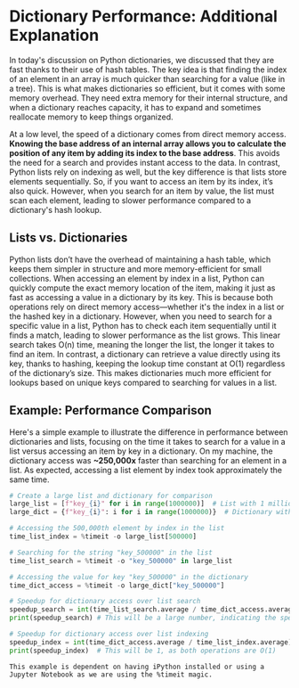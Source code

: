# Dictionary Performance: Additional Explanation

In today's discussion on Python dictionaries, we discussed that they are fast thanks to their use of hash tables. The key idea is that finding the index of an element in an array is much quicker than searching for a value (like in a tree). This is what makes dictionaries so efficient, but it comes with some memory overhead. They need extra memory for their internal structure, and when a dictionary reaches capacity, it has to expand and sometimes reallocate memory to keep things organized.

At a low level, the speed of a dictionary comes from direct memory access. **Knowing the base address of an internal array allows you to calculate the position of any item by adding its index to the base address**. This avoids the need for a search and provides instant access to the data. In contrast, Python lists rely on indexing as well, but the key difference is that lists store elements sequentially. So, if you want to access an item by its index, it’s also quick. However, when you search for an item by value, the list must scan each element, leading to slower performance compared to a dictionary's hash lookup.

## Lists vs. Dictionaries

Python lists don’t have the overhead of maintaining a hash table, which keeps them simpler in structure and more memory-efficient for small collections.  When accessing an element by index in a list, Python can quickly compute the exact memory location of the item, making it just as fast as accessing a value in a dictionary by its key. This is because both operations rely on direct memory access—whether it's the index in a list or the hashed key in a dictionary. However, when you need to search for a specific value in a list, Python has to check each item sequentially until it finds a match, leading to slower performance as the list grows. This linear search takes O(n) time, meaning the longer the list, the longer it takes to find an item. In contrast, a dictionary can retrieve a value directly using its key, thanks to hashing, keeping the lookup time constant at O(1) regardless of the dictionary’s size. This makes dictionaries much more efficient for lookups based on unique keys compared to searching for values in a list.

## Example: Performance Comparison

Here's a simple example to illustrate the difference in performance between dictionaries and lists, focusing on the time it takes to search for a value in a list versus accessing an item by key in a dictionary.  On my machine, the dictionary access was **~250,000x** faster than searching for an element in a list.  As expected, accessing a list element by index took approximately the same time.

```python
# Create a large list and dictionary for comparison
large_list = [f"key_{i}" for i in range(1000000)]  # List with 1 million string elements
large_dict = {f"key_{i}": i for i in range(1000000)}  # Dictionary with 1 million string keys and integer values

# Accessing the 500,000th element by index in the list
time_list_index = %timeit -o large_list[500000]

# Searching for the string "key_500000" in the list
time_list_search = %timeit -o "key_500000" in large_list

# Accessing the value for key "key_500000" in the dictionary
time_dict_access = %timeit -o large_dict["key_500000"]

# Speedup for dictionary access over list search
speedup_search = int(time_list_search.average / time_dict_access.average)
print(speedup_search) # This will be a large number, indicating the speedup of dictionary access over list search.  On my machine, it was around 250,000.

# Speedup for dictionary access over list indexing
speedup_index = int(time_dict_access.average / time_list_index.average)
print(speedup_index)  # This will be 1, as both operations are O(1)
```

```{warning}
This example is dependent on having iPython installed or using a Jupyter Notebook as we are using the %timeit magic.
```